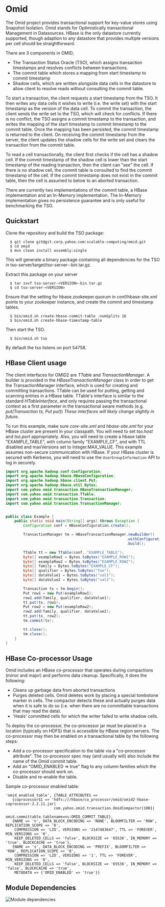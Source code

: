 Omid
====

The Omid project provides transactional support for key-value stores using Snapshot Isolation. Omid stands for Optimistically transactional Management in Datasources. HBase is the only datastore currently supported, though adaption to any datastore that provides multiple versions per cell should be straightforward.

There are 3 components in OMID;
 * The Transaction Status Oracle (TSO), which assigns transaction timestamps and resolves conflicts between transactions.
 * The commit table which stores a mapping from start timestamp to commit timestamp
 * Shadow cells, which are written alongside data cells in the datastore to allow client to resolve reads without consulting the commit table.

To start a transaction, the client requests a start timestamp from the TSO. It then writes any data cells it wishes to write (i.e. the write set) with the start timestamp as the version of the data cell. To commit the transaction, the client sends the write set to the TSO, which will check for conflicts. If there is no conflict, the TSO assigns a commit timestamp to the transaction, and writes the mapping of the start timestamp to commit timestamp to the commit table. Once the mapping has been persisted, the commit timestamp is returned to the client. On receiving the commit timestamp from the server, the client updates the shadow cells for the write set and clears the transaction from the commit table.

To read a cell transactionally, the client first checks if the cell has a shadow cell. If the commit timestamp of the shadow cell is lower than the start timestamp of the reading transaction, then the client can "see" the cell. If there is no shadow cell, the commit table is consulted to find the commit timestamp of the cell. If the commit timestamp does not exist in the commit table, then the cell is assumed to below to an aborted transaction.

There are currently two implementations of the commit table, a HBase implementation and an In-Memory implementation. The In-Memory implementation gives no persistence guarantee and is only useful for benchmarking the TSO. 

Quickstart
----------
Clone the repository and build the TSO package:

      $ git clone git@git.corp.yahoo.com:scalable-computing/omid.git
      $ cd omid
      $ mvn clean install assembly:single

This will generate a binary package containing all dependencies for the TSO in tso-server/target/tso-server-<VERSION>-bin.tar.gz.

Extract this package on your server

      $ tar zxvf tso-server-<VERSION>-bin.tar.gz
      $ cd tso-server-<VERSION>

Ensure that the setting for hbase.zookeeper.quorum in conf/hbase-site.xml points to your zookeeper instance, and create the commit and timestamp tables.
      
      $ bin/omid.sh create-hbase-commit-table -numSplits 16
      $ bin/omid.sh create-hbase-timestamp-table

Then start the TSO.

      $ bin/omid.sh tso

By default the tso listens on port 54758.

HBase Client usage
------------------

The client interfaces for OMID2 are _TTable_ and _TransactionManager_. A builder is provided in the
_HBaseTransactionManager_ class in order to get the TransactionManager interface, which is used for creating and
committing transactions. TTable can be used for putting, getting and scanning entries in a HBase table. TTable's
interface is similar to the standard _HTableInterface_, and only requires passing the transactional context as a
first parameter in the transactional aware methods (e.g. _put(Transaction tx, Put put)_)
_These interfaces will likely change slightly in future._

To run this example, make sure _core-site.xml_ and _hbase-site.xml_ for your HBase cluster are present in
your classpath. You will need to set _tso.host_ and _tso.port_ appropriately. Also, you will need to create a hbase
table "EXAMPLE_TABLE", with column family "EXAMPLE_CF", and with TTL disabled and maxVersions set to Integer.MAX_VALUE.
This example assumes non-secure communication with HBase. If your HBase cluster is secured with Kerberos, you will
need to use the `UserGroupInformation` API to log in securely.

```java
import org.apache.hadoop.conf.Configuration;
import org.apache.hadoop.hbase.HBaseConfiguration;
import org.apache.hadoop.hbase.client.Put;
import org.apache.hadoop.hbase.util.Bytes;
import com.yahoo.omid.transaction.HBaseTransactionManager;
import com.yahoo.omid.transaction.TTable;
import com.yahoo.omid.transaction.Transaction;
import com.yahoo.omid.transaction.TransactionManager;


public class Example {
    public static void main(String[] args) throws Exception {
        Configuration conf = HBaseConfiguration.create();

        TransactionManager tm = HBaseTransactionManager.newBuilder()
                                                       .withConfiguration(conf)
                                                       .build();

        TTable tt = new TTable(conf, "EXAMPLE_TABLE");
        byte[] exampleRow1 = Bytes.toBytes("EXAMPLE_ROW1");
        byte[] exampleRow2 = Bytes.toBytes("EXAMPLE_ROW2");
        byte[] family = Bytes.toBytes("EXAMPLE_CF");
        byte[] qualifier = Bytes.toBytes("foo");
        byte[] dataValue1 = Bytes.toBytes("val1");
        byte[] dataValue2 = Bytes.toBytes("val2");

        Transaction tx = tm.begin();
        Put row1 = new Put(exampleRow1);
        row1.add(family, qualifier, dataValue1);
        tt.put(tx, row1);
        Put row2 = new Put(exampleRow2);
        row2.add(family, qualifier, dataValue2);
        tt.put(tx, row2);
        tm.commit(tx);

        tt.close();
        tm.close();
    }
}
```

HBase Co-processor Usage
------------------------
Omid includes an HBase co-processor that operates during compactions (minor and major) and performs
data cleanup. Specifically, it does the following:
 * Cleans up garbage data from aborted transactions
 * Purges deleted cells. Omid deletes work by placing a special tombstone marker in cells. The compactor
   detects these and actually purges data when it is safe to do so (i.e. when there are no committable transactions
   that may read the data).
 * 'Heals' committed cells for which the writer failed to write shadow cells.

To deploy the co-processor, the co-processor jar must be placed in a location (typically on HDFS) that is accessible
by HBase region servers. The co-processor may then be enabled on a transactional table by the following steps:
 * Add a co-processor specification to the table via a "co-processor attribute". The co-processor spec may (and usually will)
   also include the name of the Omid commit table.
 * Add an "OMID_ENABLED => true" flag to any column families which the co-processor should work on.
 * Disable and re-enable the table.

Sample co-processor enabled table:
```
'omid_enabled_table', {TABLE_ATTRIBUTES =>
   {coprocessor$1 => 'hdfs:///hbase/co_processor/omid/omid2-hbase-coprocessor-2.2.11.jar|
                      com.yahoo.omid.transaction.OmidCompactor|1001|
                      omid.committable.tablename=ns:OMID_COMMIT_TABLE},
   {NAME => 'n', DATA_BLOCK_ENCODING => 'NONE', BLOOMFILTER => 'ROW', REPLICATION_SCOPE => '0',
    COMPRESSION => 'LZO', VERSIONS => '2147483647', TTL => 'FOREVER', MIN_VERSIONS => '0',
    KEEP_DELETED_CELLS => 'false', BLOCKSIZE => '65536', IN_MEMORY => 'true', BLOCKCACHE => 'true'},
   {NAME => 's', DATA_BLOCK_ENCODING => 'PREFIX', BLOOMFILTER => 'ROW', REPLICATION_SCOPE => '0',
    COMPRESSION => 'LZO', VERSIONS => '1', TTL => 'FOREVER', MIN_VERSIONS => '0',
    KEEP_DELETED_CELLS => 'false', BLOCKSIZE => '65536', IN_MEMORY => 'false', BLOCKCACHE => 'true',
    METADATA => {'OMID_ENABLED' => 'true'}}
```

Module Dependencies
-------------------
![Module dependencies](https://git.corp.yahoo.com/scalable-computing/omid/raw/master/doc/images/ModuleDependencies.png "Module dependencies")